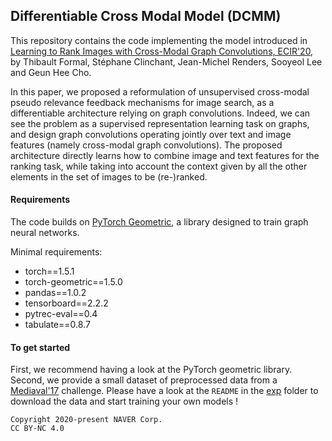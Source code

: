 ## Differentiable Cross Modal Model (DCMM)

This repository contains the code implementing the model introduced
in [Learning to Rank Images with Cross-Modal Graph Convolutions, ECIR'20](https://link.springer.com/chapter/10.1007/978-3-030-45439-5_39), by Thibault Formal, Stéphane Clinchant, Jean-Michel Renders, Sooyeol Lee and Geun Hee Cho.

In this paper, we proposed a reformulation of unsupervised cross-modal pseudo relevance feedback mechanisms for image search, as a differentiable architecture relying on graph convolutions.
Indeed, we can see the problem as a supervised representation learning task on graphs, and design graph convolutions operating jointly over text and image features (namely cross-modal graph convolutions). The proposed architecture directly learns how to combine image and text features for the ranking task, while taking into account the context given by all the other elements in the set of images to be (re-)ranked.

#### Requirements

The code builds on [PyTorch Geometric](https://github.com/rusty1s/pytorch_geometric), a library designed to train graph neural networks. 

Minimal requirements: 
- torch==1.5.1
- torch-geometric==1.5.0
- pandas==1.0.2
- tensorboard==2.2.2
- pytrec-eval==0.4
- tabulate==0.8.7

#### To get started

First, we recommend having a look at the PyTorch geometric library. Second, we provide a small dataset of preprocessed data from a [Mediaval'17](http://www.multimediaeval.org/mediaeval2017/) challenge. Please have a look at the `README` in the [exp](exp/README.md) folder to download the data and start training your own models !

```
Copyright 2020-present NAVER Corp.
CC BY-NC 4.0
```
